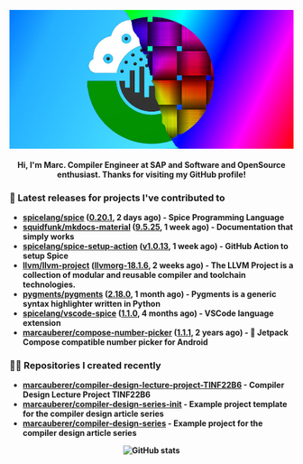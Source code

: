 <p align="center">
	<img src="https://raw.githubusercontent.com/marcauberer/marcauberer/master/images/frontpage-image.jpg">
	<br><br>
	<b>Hi, I'm Marc. Compiler Engineer at SAP and Software and OpenSource enthusiast. Thanks for visiting my GitHub profile!
</p>

### 🚀 Latest releases for projects I've contributed to


- [spicelang/spice](https://github.com/spicelang/spice) ([0.20.1](https://github.com/spicelang/spice/releases/tag/0.20.1), 2 days ago) - Spice Programming Language
- [squidfunk/mkdocs-material](https://github.com/squidfunk/mkdocs-material) ([9.5.25](https://github.com/squidfunk/mkdocs-material/releases/tag/9.5.25), 1 week ago) - Documentation that simply works
- [spicelang/spice-setup-action](https://github.com/spicelang/spice-setup-action) ([v1.0.13](https://github.com/spicelang/spice-setup-action/releases/tag/v1.0.13), 1 week ago) - GitHub Action to setup Spice 
- [llvm/llvm-project](https://github.com/llvm/llvm-project) ([llvmorg-18.1.6](https://github.com/llvm/llvm-project/releases/tag/llvmorg-18.1.6), 2 weeks ago) - The LLVM Project is a collection of modular and reusable compiler and toolchain technologies.
- [pygments/pygments](https://github.com/pygments/pygments) ([2.18.0](https://github.com/pygments/pygments/releases/tag/2.18.0), 1 month ago) - Pygments is a generic syntax highlighter written in Python
- [spicelang/vscode-spice](https://github.com/spicelang/vscode-spice) ([1.1.0](https://github.com/spicelang/vscode-spice/releases/tag/1.1.0), 4 months ago) - VSCode language extension
- [marcauberer/compose-number-picker](https://github.com/marcauberer/compose-number-picker) ([1.1.1](https://github.com/marcauberer/compose-number-picker/releases/tag/1.1.1), 2 years ago) - 🔢 Jetpack Compose compatible number picker for Android

### 👨‍💻 Repositories I created recently
- [marcauberer/compiler-design-lecture-project-TINF22B6](https://github.com/marcauberer/compiler-design-lecture-project-TINF22B6) - Compiler Design Lecture Project TINF22B6
- [marcauberer/compiler-design-series-init](https://github.com/marcauberer/compiler-design-series-init) - Example project template for the compiler design article series
- [marcauberer/compiler-design-series](https://github.com/marcauberer/compiler-design-series) - Example project for the compiler design article series

<p align="center">
	<img src="https://github-readme-stats.vercel.app/api?username=marcauberer&show_icons=true&theme=dark" alt="GitHub stats">
</p>
